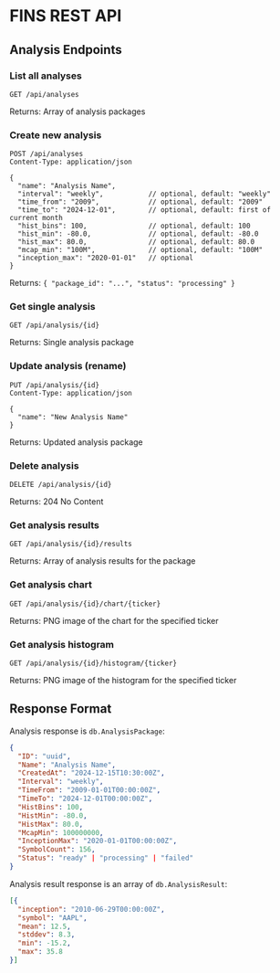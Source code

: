 # FINS REST API

## Analysis Endpoints

### List all analyses
```
GET /api/analyses
```
Returns: Array of analysis packages

### Create new analysis
```
POST /api/analyses
Content-Type: application/json

{
  "name": "Analysis Name",
  "interval": "weekly",           // optional, default: "weekly"
  "time_from": "2009",            // optional, default: "2009"
  "time_to": "2024-12-01",        // optional, default: first of current month
  "hist_bins": 100,               // optional, default: 100
  "hist_min": -80.0,              // optional, default: -80.0
  "hist_max": 80.0,               // optional, default: 80.0
  "mcap_min": "100M",             // optional, default: "100M"
  "inception_max": "2020-01-01"   // optional
}
```
Returns: `{ "package_id": "...", "status": "processing" }`

### Get single analysis
```
GET /api/analysis/{id}
```
Returns: Single analysis package

### Update analysis (rename)
```
PUT /api/analysis/{id}
Content-Type: application/json

{
  "name": "New Analysis Name"
}
```
Returns: Updated analysis package

### Delete analysis
```
DELETE /api/analysis/{id}
```
Returns: 204 No Content

### Get analysis results
```
GET /api/analysis/{id}/results
```
Returns: Array of analysis results for the package

### Get analysis chart
```
GET /api/analysis/{id}/chart/{ticker}
```
Returns: PNG image of the chart for the specified ticker

### Get analysis histogram
```
GET /api/analysis/{id}/histogram/{ticker}
```
Returns: PNG image of the histogram for the specified ticker

## Response Format

Analysis response is `db.AnalysisPackage`:
```json
{
  "ID": "uuid",
  "Name": "Analysis Name",
  "CreatedAt": "2024-12-15T10:30:00Z",
  "Interval": "weekly",
  "TimeFrom": "2009-01-01T00:00:00Z",
  "TimeTo": "2024-12-01T00:00:00Z",
  "HistBins": 100,
  "HistMin": -80.0,
  "HistMax": 80.0,
  "McapMin": 100000000,
  "InceptionMax": "2020-01-01T00:00:00Z",
  "SymbolCount": 156,
  "Status": "ready" | "processing" | "failed"
}
```

Analysis result response is an array of `db.AnalysisResult`:
```json
[{
  "inception": "2010-06-29T00:00:00Z",
  "symbol": "AAPL",
  "mean": 12.5,
  "stddev": 8.3,
  "min": -15.2,
  "max": 35.8
}]
```

